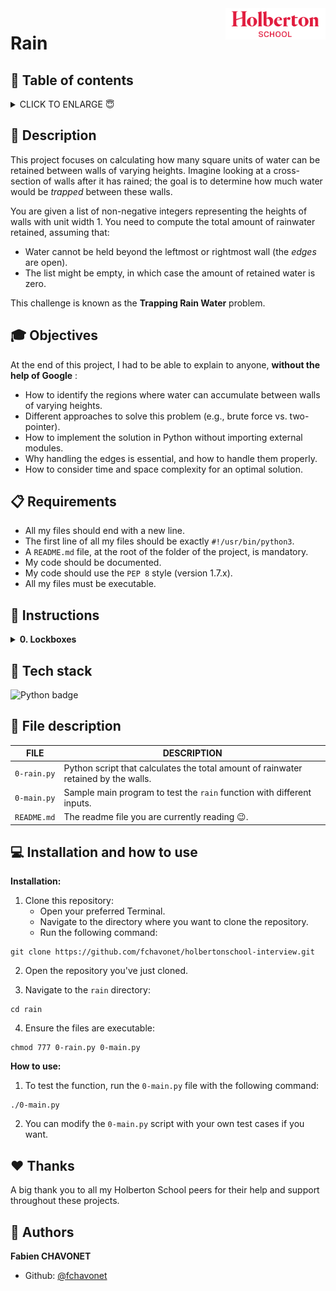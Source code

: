 <img height="50px" align="right" src="https://raw.githubusercontent.com/fchavonet/fchavonet/main/assets/images/logo-holberton_school.png" alt="Holberton School logo">

# Rain

## 🔖 Table of contents

<details>
        <summary>
        CLICK TO ENLARGE 😇
        </summary>
        📄 <a href="#description">Description</a>
        <br>
        🎓 <a href="#objectives">Objectives</a>
        <br>
        📋 <a href="#requirements">Requirements</a>
        <br>
        📝 <a href="#instructions">Instructions</a>
        <br>
        🔨 <a href="#tech-stack">Tech stack</a>
        <br>
        📂 <a href="#files-description">Files description</a>
        <br>
        💻 <a href="#installation_and_how_to_use">Installation and how to use</a>
        <br>
        ♥️ <a href="#thanks">Thanks</a>
        <br>
        👷 <a href="#authors">Authors</a>
</details>

## 📄 <span id="description">Description</span>

This project focuses on calculating how many square units of water can be retained between walls of varying heights. Imagine looking at a cross-section of walls after it has rained; the goal is to determine how much water would be *trapped* between these walls.

You are given a list of non-negative integers representing the heights of walls with unit width 1. You need to compute the total amount of rainwater retained, assuming that:

- Water cannot be held beyond the leftmost or rightmost wall (the *edges* are open).
- The list might be empty, in which case the amount of retained water is zero.

This challenge is known as the **Trapping Rain Water** problem.

## 🎓 <span id="objectives">Objectives</span>

At the end of this project, I had to be able to explain to anyone, **without the help of Google** :

- How to identify the regions where water can accumulate between walls of varying heights.
- Different approaches to solve this problem (e.g., brute force vs. two-pointer).
- How to implement the solution in Python without importing external modules.
- Why handling the edges is essential, and how to handle them properly.
- How to consider time and space complexity for an optimal solution.

## 📋 <span id="requirements">Requirements</span>

- All my files should end with a new line.
- The first line of all my files should be exactly `#!/usr/bin/python3`.
- A `README.md` file, at the root of the folder of the project, is mandatory.
- My code should be documented.
- My code should use the `PEP 8` style (version 1.7.x).
- All my files must be executable.

## 📝 <span id="instructions">Instructions</span>

<details>
    <summary>
        <b>0. Lockboxes</b>
    </summary>
    <br>

Given a list of non-negative integers representing the heights of walls with unit width 1, as if viewing the cross-section of a relief map, calculate how many square units of water will be retained after it rains.

- Prototype: `def rain(walls)`.
- `walls` is a list of non-negative integers.
- Return: integer indicating total amount of rainwater retained.
- Assume that the ends of the list (before index 0 and after index walls[-1]) are **not** walls, meaning they will not retain water.
- If the list is empty return `0`.

```
jesse@ubuntu:~/$ cat 0_main.py
#!/usr/bin/python3
"""
0_main
"""
rain = __import__('0-rain').rain

if __name__ == "__main__":
    walls = [0, 1, 0, 2, 0, 3, 0, 4]
    print(rain(walls))
    walls = [2, 0, 0, 4, 0, 0, 1, 0]
    print(rain(walls))

jesse@ubuntu:~/$ 
jesse@ubuntu:~/$ ./0_main.py
6
6
jesse@ubuntu:~/$ 
```

Visual representation of the walls `[0, 1, 0, 2, 0, 3, 0, 4]`:

<p align="left">
    <img width="250px" src="../assets/images/rain/wall_visual_representation-001.png" alt="Wall visual representation">
</p>

Visual representation of the walls `[2, 0, 0, 4, 0, 0, 1, 0]`:

<p align="left">
    <img width="250px" src="../assets/images/rain/wall_visual_representation-002.png" alt="Wall visual representation">
</p>

#
**Repo:**
- GitHub repository: `holbertonschool-interview`.
- Directory: `rain`.
- File: `0-rain.py`.
<hr>
</details>

## 🔨 <span id="tech-stack">Tech stack</span>

<p align="left">
    <img src="https://img.shields.io/badge/PYTHON-3776ab?logo=python&logoColor=white&style=for-the-badge" alt="Python badge">
</p>

## 📂 <span id="files-description">File description</span>

| **FILE**    | **DESCRIPTION**                                                                    |
| :---------: | ---------------------------------------------------------------------------------- |
| `0-rain.py` | Python script that calculates the total amount of rainwater retained by the walls. |
| `0-main.py` | Sample main program to test the `rain` function with different inputs.             |
| `README.md` | The readme file you are currently reading 😉.                                      |

## 💻 <span id="installation_and_how_to_use">Installation and how to use</span>

**Installation:**

1. Clone this repository:
    - Open your preferred Terminal.
    - Navigate to the directory where you want to clone the repository.
    - Run the following command:

```
git clone https://github.com/fchavonet/holbertonschool-interview.git
```

2. Open the repository you've just cloned.

3. Navigate to the `rain` directory:

```
cd rain
```

4. Ensure the files are executable:

```
chmod 777 0-rain.py 0-main.py
```

**How to use:**

1. To test the function, run the `0-main.py` file with the following command:

```
./0-main.py
```

2. You can modify the `0-main.py` script with your own test cases if you want.

## ♥️ <span id="thanks">Thanks</span>

A big thank you to all my Holberton School peers for their help and support throughout these projects.

## 👷 <span id="authors">Authors</span>

**Fabien CHAVONET**
- Github: [@fchavonet](https://github.com/fchavonet)
